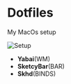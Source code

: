 # Dotfiles

My MacOs setup

![Setup](https://github.com/Levvonci/dots/blob/master/.assets/Screenshot%202024-04-16%20at%2009.16.57.png)

- **Yabai**(WM)
- **SketcyBar**(BAR)
- **Skhd**(BINDS)
